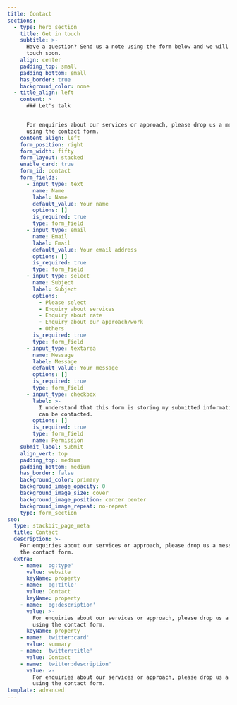 ```yaml
---
title: Contact
sections:
  - type: hero_section
    title: Get in touch
    subtitle: >-
      Have a question? Send us a note using the form below and we will be in
      touch soon.
    align: center
    padding_top: small
    padding_bottom: small
    has_border: true
    background_color: none
  - title_align: left
    content: >
      ### Let's talk


      For enquiries about our services or approach, please drop us a message
      using the contact form.
    content_align: left
    form_position: right
    form_width: fifty
    form_layout: stacked
    enable_card: true
    form_id: contact
    form_fields:
      - input_type: text
        name: Name
        label: Name
        default_value: Your name
        options: []
        is_required: true
        type: form_field
      - input_type: email
        name: Email
        label: Email
        default_value: Your email address
        options: []
        is_required: true
        type: form_field
      - input_type: select
        name: Subject
        label: Subject
        options:
          - Please select
          - Enquiry about services
          - Enquiry about rate
          - Enquiry about our approach/work
          - Others
        is_required: true
        type: form_field
      - input_type: textarea
        name: Message
        label: Message
        default_value: Your message
        options: []
        is_required: true
        type: form_field
      - input_type: checkbox
        label: >-
          I understand that this form is storing my submitted information so I
          can be contacted.
        options: []
        is_required: true
        type: form_field
        name: Permission
    submit_label: Submit
    align_vert: top
    padding_top: medium
    padding_bottom: medium
    has_border: false
    background_color: primary
    background_image_opacity: 0
    background_image_size: cover
    background_image_position: center center
    background_image_repeat: no-repeat
    type: form_section
seo:
  type: stackbit_page_meta
  title: Contact
  description: >-
    For enquiries about our services or approach, please drop us a message using
    the contact form.
  extra:
    - name: 'og:type'
      value: website
      keyName: property
    - name: 'og:title'
      value: Contact
      keyName: property
    - name: 'og:description'
      value: >-
        For enquiries about our services or approach, please drop us a message
        using the contact form.
      keyName: property
    - name: 'twitter:card'
      value: summary
    - name: 'twitter:title'
      value: Contact
    - name: 'twitter:description'
      value: >-
        For enquiries about our services or approach, please drop us a message
        using the contact form.
template: advanced
---
```

